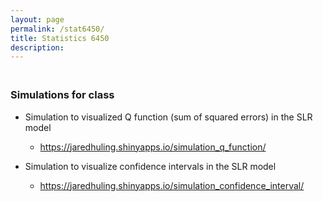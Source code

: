 ```yaml
---
layout: page
permalink: /stat6450/
title: Statistics 6450
description: 
---
```


<h3><br>  Simulations for class  </b></h3>

- Simulation to visualized Q function (sum of squared errors) in the SLR model
  
  - <https://jaredhuling.shinyapps.io/simulation_q_function/>

- Simulation to visualize confidence intervals in the SLR model

  - <https://jaredhuling.shinyapps.io/simulation_confidence_interval/>
